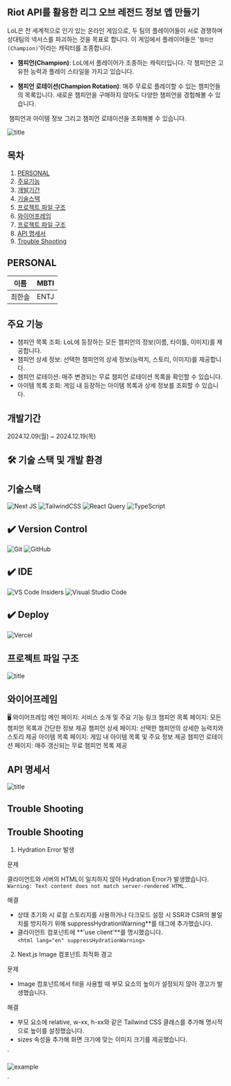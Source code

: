 ##  Riot API를 활용한 리그 오브 레전드 정보 앱 만들기


LoL은 전 세계적으로 인기 있는 온라인 게임으로, 두 팀의 플레이어들이 서로 경쟁하며 상대팀의 넥서스를 파괴하는 것을 목표로 합니다. 이 게임에서 플레이어들은 '`챔피언(Champion)`'이라는 캐릭터를 조종합니다.

- **챔피언(Champion)**: LoL에서 플레이어가 조종하는 캐릭터입니다. 각 챔피언은 고유한 능력과 플레이 스타일을 가지고 있습니다.

- **챔피언 로테이션(Champion Rotation)**: 매주 무료로 플레이할 수 있는 챔피언들의 목록입니다. 새로운 챔피언을 구매하지 않아도 다양한 챔피언을 경험해볼 수 있습니다.

 챔피언과 아이템 정보 그리고 챔피언 로테이션을 조회해볼 수 있습니다.

![title](https://img1.daumcdn.net/thumb/R1280x0/?scode=mtistory2&fname=https%3A%2F%2Fblog.kakaocdn.net%2Fdn%2FVxUG7%2FbtsLmV6fqtZ%2F29pTAGLoJPoBfRGeAUZtI1%2Fimg.png)   

## 목차 

1. [PERSONAL](#PERSONAL) 
2. [주요기능](#주요기능-기능) 
3. [개발기간](#개발기간) 
4. [기술스택](#기술스택) 
5. [프로젝트 파일 구조](#프로젝트-파일-구조) 
6. [와이어프레임](#와이어프레임) 
7. [프로젝트 파일 구조](#프로젝트-파일-구조) 
8. [API 명세서](#API-명세서) 
9. [Trouble Shooting](#trouble-shooting) 



## PERSONAL 
|이름|MBTI|
|---|---|
|최한솔|ENTJ|


## 주요 기능
- 챔피언 목록 조회: LoL에 등장하는 모든 챔피언의 정보(이름, 타이틀, 이미지)를 제공합니다.
- 챔피언 상세 정보: 선택한 챔피언의 상세 정보(능력치, 스토리, 이미지)를 제공합니다.
- 챔피언 로테이션: 매주 변경되는 무료 챔피언 로테이션 목록을 확인할 수 있습니다.
- 아이템 목록 조회: 게임 내 등장하는 아이템 목록과 상세 정보를 조회할 수 있습니다.


## 개발기간
2024.12.09(월) ~ 2024.12.19(목)

## 🛠 기술 스택 및 개발 환경

## 기술스택
![Next JS](https://img.shields.io/badge/Next-black?style=for-the-badge&logo=next.js&logoColor=white)
![TailwindCSS](https://img.shields.io/badge/tailwindcss-%2338B2AC.svg?style=for-the-badge&logo=tailwind-css&logoColor=white)
![React Query](https://img.shields.io/badge/-React%20Query-FF4154?style=for-the-badge&logo=react%20query&logoColor=white)
![TypeScript](https://img.shields.io/badge/typescript-%23007ACC.svg?style=for-the-badge&logo=typescript&logoColor=white)


## ✔️ Version Control
![Git](https://img.shields.io/badge/git-%23F05033.svg?style=for-the-badge&logo=git&logoColor=white)
![GitHub](https://img.shields.io/badge/github-%23121011.svg?style=for-the-badge&logo=github&logoColor=white)

## ✔️ IDE
![VS Code Insiders](https://img.shields.io/badge/VS%20Code%20Insiders-35b393.svg?style=for-the-badge&logo=visual-studio-code&logoColor=white)
![Visual Studio Code](https://img.shields.io/badge/Visual%20Studio%20Code-0078d7.svg?style=for-the-badge&logo=visual-studio-code&logoColor=white)
## ✔️ Deploy
![Vercel](https://img.shields.io/badge/vercel-%23000000.svg?style=for-the-badge&logo=vercel&logoColor=white)


## 프로젝트 파일 구조
![title](https://img1.daumcdn.net/thumb/R1280x0/?scode=mtistory2&fname=https%3A%2F%2Fblog.kakaocdn.net%2Fdn%2Fdfrd4d%2FbtsLlregHHL%2Fyxx3jNIiE0ANvrkJYtFTlk%2Fimg.png)   


## 와이어프레임 

🖥 와이어프레임
메인 페이지: 서비스 소개 및 주요 기능 링크
챔피언 목록 페이지: 모든 챔피언 목록과 간단한 정보 제공
챔피언 상세 페이지: 선택한 챔피언의 상세한 능력치와 스토리 제공
아이템 목록 페이지: 게임 내 아이템 목록 및 주요 정보 제공
챔피언 로테이션 페이지: 매주 갱신되는 무료 챔피언 목록 제공

## API 명세서

![title](https://img1.daumcdn.net/thumb/R1280x0/?scode=mtistory2&fname=https%3A%2F%2Fblog.kakaocdn.net%2Fdn%2F79Niz%2FbtsLnmWJF8p%2FAj6kSpZzMKelDLkvsqU5W0%2Fimg.png)   


## Trouble Shooting

## Trouble Shooting

1) Hydration Error 발생 </br>

문제 </br>

 클라이언트와 서버의 HTML이 일치하지 않아 Hydration Error가 발생했습니다. </br>
`Warning: Text content does not match server-rendered HTML. 
`
</br>

해결</br>
- 상태 초기화 시 로컬 스토리지를 사용하거나 다크모드 설정 시 SSR과 CSR의 불일치를 방지하기 위해 suppressHydrationWarning**를 <html> 태그에 추가했습니다. </br>
- 클라이언트 컴포넌트에 **'use client'**를 명시했습니다. </br>
`<html lang="en" suppressHydrationWarning>
`

2) Next.js Image 컴포넌트 최적화 경고

문제 </br>
- Image 컴포넌트에서 fill을 사용할 때 부모 요소의 높이가 설정되지 않아 경고가 발생했습니다. </br>


해결 </br>
- 부모 요소에 relative, w-xx, h-xx와 같은 Tailwind CSS 클래스를 추가해 명시적으로 높이를 설정했습니다. </br>
- sizes 속성을 추가해 화면 크기에 맞는 이미지 크기를 제공했습니다. </br>

`<div className="relative w-32 h-32">
   <Image
     src="URL"
     alt="example"
     fill
     sizes="(max-width: 768px) 128px, (max-width: 1200px) 256px, 512px"
     className="object-contain"
   />
</div>
`
